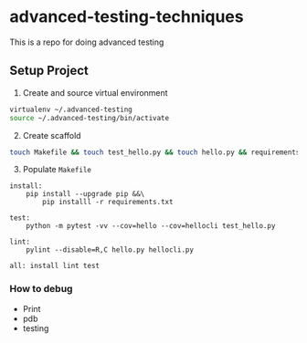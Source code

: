 # advanced-testing-techniques
This is a repo for doing advanced testing
    
## Setup Project


1. Create and source virtual environment

```bash
virtualenv ~/.advanced-testing
source ~/.advanced-testing/bin/activate
```

2. Create scaffold

```bash
touch Makefile && touch test_hello.py && touch hello.py && requirements.txt
```

3. Populate `Makefile`

```
install:
    pip install --upgrade pip &&\
        pip installl -r requirements.txt

test:
    python -m pytest -vv --cov=hello --cov=hellocli test_hello.py

lint:
    pylint --disable=R,C hello.py hellocli.py

all: install lint test
```

### How to debug

* Print
* pdb
* testing

